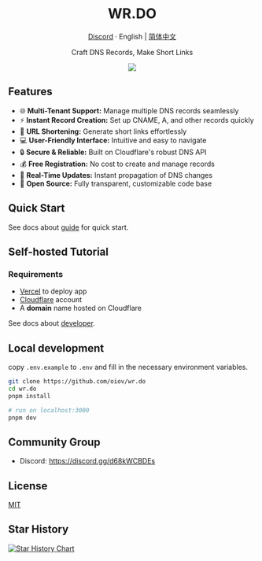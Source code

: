 <div align="center">
  <h1>WR.DO</h1>
  <p><a href="https://discord.gg/d68kWCBDEs">Discord</a> · English | <a href="/README-zh.md">简体中文</a></p>
  <p>Craft DNS Records, Make Short Links</p>
  <img src="https://f8dd841.webp.li/wrdo-og.png"/>
</div>

## Features

- 🌐 **Multi-Tenant Support:** Manage multiple DNS records seamlessly
- ⚡ **Instant Record Creation:** Set up CNAME, A, and other records quickly
- 🔗 **URL Shortening:** Generate short links effortlessly
- 💻 **User-Friendly Interface:** Intuitive and easy to navigate
- 🔒 **Secure & Reliable:** Built on Cloudflare's robust DNS API
- 💰 **Free Registration:** No cost to create and manage records
- 🔄 **Real-Time Updates:** Instant propagation of DNS changes
- 🚀 **Open Source:** Fully transparent, customizable code base

## Quick Start

See docs about [guide](https://wr.do/docs/quick-start) for quick start.

## Self-hosted Tutorial

### Requirements

- [Vercel](https://vercel.com) to deploy app
- [Cloudflare](https://dash.cloudflare.com/) account  
- A **domain** name hosted on Cloudflare

See docs about [developer](https://wr.do/docs/developer).

## Local development

copy `.env.example` to `.env` and fill in the necessary environment variables.

```bash
git clone https://github.com/oiov/wr.do
cd wr.do
pnpm install

# run on localhost:3000
pnpm dev
```

## Community Group

- Discord: https://discord.gg/d68kWCBDEs

## License

[MIT](/LICENSE.md)

## Star History

[![Star History Chart](https://api.star-history.com/svg?repos=oiov/wr.do&type=Date)](https://star-history.com/#oiov/wr.do&Date)